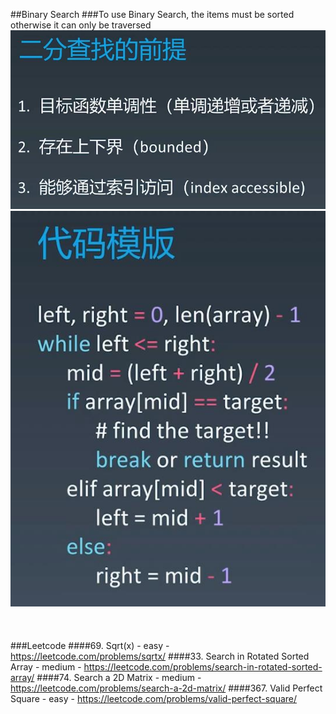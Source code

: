 ##Binary Search
###To use Binary Search, the items must be sorted otherwise it can only be traversed
![Image of binary_search_precondition](imgs/binary_search_precondition.jpg)
![Image of binary_search_code_template](imgs/binary_search_code_template.jpg)
<br></br>
<br></br>
###Leetcode
####69. Sqrt(x) - easy - https://leetcode.com/problems/sqrtx/
####33. Search in Rotated Sorted Array - medium - https://leetcode.com/problems/search-in-rotated-sorted-array/
####74. Search a 2D Matrix - medium - https://leetcode.com/problems/search-a-2d-matrix/
####367. Valid Perfect Square - easy - https://leetcode.com/problems/valid-perfect-square/